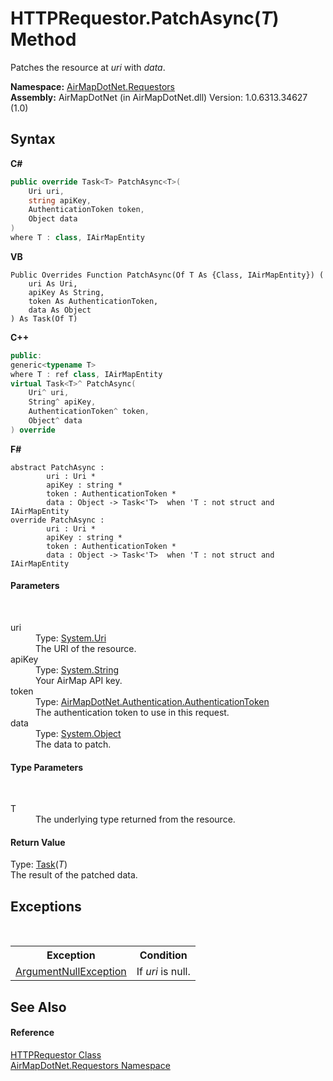 # HTTPRequestor.PatchAsync(*T*) Method 
 

Patches the resource at *uri* with *data*.

**Namespace:**&nbsp;<a href="N_AirMapDotNet_Requestors">AirMapDotNet.Requestors</a><br />**Assembly:**&nbsp;AirMapDotNet (in AirMapDotNet.dll) Version: 1.0.6313.34627 (1.0)

## Syntax

**C#**<br />
``` C#
public override Task<T> PatchAsync<T>(
	Uri uri,
	string apiKey,
	AuthenticationToken token,
	Object data
)
where T : class, IAirMapEntity

```

**VB**<br />
``` VB
Public Overrides Function PatchAsync(Of T As {Class, IAirMapEntity}) ( 
	uri As Uri,
	apiKey As String,
	token As AuthenticationToken,
	data As Object
) As Task(Of T)
```

**C++**<br />
``` C++
public:
generic<typename T>
where T : ref class, IAirMapEntity
virtual Task<T>^ PatchAsync(
	Uri^ uri, 
	String^ apiKey, 
	AuthenticationToken^ token, 
	Object^ data
) override
```

**F#**<br />
``` F#
abstract PatchAsync : 
        uri : Uri * 
        apiKey : string * 
        token : AuthenticationToken * 
        data : Object -> Task<'T>  when 'T : not struct and IAirMapEntity
override PatchAsync : 
        uri : Uri * 
        apiKey : string * 
        token : AuthenticationToken * 
        data : Object -> Task<'T>  when 'T : not struct and IAirMapEntity
```


#### Parameters
&nbsp;<dl><dt>uri</dt><dd>Type: <a href="http://msdn2.microsoft.com/en-us/library/txt7706a" target="_blank">System.Uri</a><br />The URI of the resource.</dd><dt>apiKey</dt><dd>Type: <a href="http://msdn2.microsoft.com/en-us/library/s1wwdcbf" target="_blank">System.String</a><br />Your AirMap API key.</dd><dt>token</dt><dd>Type: <a href="T_AirMapDotNet_Authentication_AuthenticationToken">AirMapDotNet.Authentication.AuthenticationToken</a><br />The authentication token to use in this request.</dd><dt>data</dt><dd>Type: <a href="http://msdn2.microsoft.com/en-us/library/e5kfa45b" target="_blank">System.Object</a><br />The data to patch.</dd></dl>

#### Type Parameters
&nbsp;<dl><dt>T</dt><dd>The underlying type returned from the resource.</dd></dl>

#### Return Value
Type: <a href="http://msdn2.microsoft.com/en-us/library/dd321424" target="_blank">Task</a>(*T*)<br />The result of the patched data.

## Exceptions
&nbsp;<table><tr><th>Exception</th><th>Condition</th></tr><tr><td><a href="http://msdn2.microsoft.com/en-us/library/27426hcy" target="_blank">ArgumentNullException</a></td><td>If *uri* is null.</td></tr></table>

## See Also


#### Reference
<a href="T_AirMapDotNet_Requestors_HTTPRequestor">HTTPRequestor Class</a><br /><a href="N_AirMapDotNet_Requestors">AirMapDotNet.Requestors Namespace</a><br />